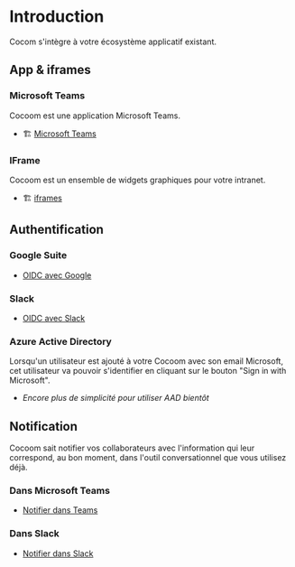 # Introduction

Cocom s'intègre à votre écosystème applicatif existant.

## App & iframes

### Microsoft Teams

Cocoom est une application Microsoft Teams.

- 🏗 [Microsoft Teams](./install-msteams-app.md)


### IFrame

Cocoom est un ensemble de widgets graphiques pour votre intranet.

- 🏗 [iframes](./iframe.md)

## Authentification

### Google Suite

- [OIDC avec Google](./google.md)

### Slack

- [OIDC avec Slack](./google.md)

### Azure Active Directory

Lorsqu'un utilisateur est ajouté à votre Cocoom avec son email Microsoft, cet utilisateur va pouvoir s'identifier en cliquant sur le bouton "Sign in with Microsoft".

- _Encore plus de simplicité pour utiliser AAD bientôt_

## Notification

Cocoom sait notifier vos collaborateurs avec l'information qui leur correspond, au bon moment, dans l'outil conversationnel que vous utilisez déjà.

### Dans Microsoft Teams

- [Notifier dans Teams](/guide/msteams-app/notifications)


### Dans Slack

- [Notifier dans Slack](./slack#step-4-configure-cocoom-notifications-in-slack)

